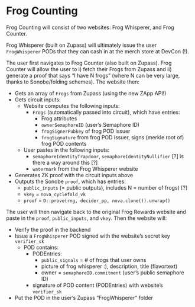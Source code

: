 # Frog Counting

Frog Counting will consist of two websites: Frog Whisperer, and Frog Counter.

Frog Whisperer (built on Zupass) will ultimately issue the user `FrogWhisperer` PODs that they can cash in at the merch store at DevCon (!).

The user first navigates to Frog Counter (also built on Zupass). Frog Counter will allow the user to i) fetch their Frogs from Zupass and ii) generate a proof that says “I have N frogs” (where N can be very large, thanks to Sonobe/folding schemes). The website then:

- Gets an array of `Frogs` from Zupass (using the new ZApp API!)
- Gets circuit inputs:
  - Website computes the following inputs:
    - `Frogs` (automatically passed into circuit), which have entries:
      - Frog attributes
      - `ownerSemaphoreID` (user’s Semaphore ID)
      - `frogSignerPubkey` of frog POD issuer
      - `frogSignature` from frog POD issuer, signs (merkle root of) frog POD contents
  - User pastes in the following inputs:
    - `semaphoreIdentityTrapdoor`, `semaphoreIdentityNullifier` [?] is there a way around this [?]
    - `watermark` from the Frog Whisperer website
- Generates ZK proof with the circuit inputs above
- Outputs the Sonobe `proof`, which has entries:
  - `public_inputs` (= public outputs), includes N = number of frogs) [?]
  - `vkey` = `nova_cyclefold_vk`
  - `proof` = `D::prove(rng, decider_pp, nova.clone()).unwrap()`

The user will then navigate back to the original Frog Rewards website and paste in the `proof`, `public_inputs`, and `vkey`. Then the website will:

- Verify the proof in the backend
- Issue a `FrogWhisperer` POD signed with the website’s secret key `verifier_sk`
  - POD contains:
    - PODEntries:
      - `public_signals` = # of frogs that user owns
      - picture of frog whisperer :), description, title (flavortext)
      - owner = `semaphoreID.commitment` (user’s public semaphore ID)
    - signature of POD content (PODEntries) with website’s `verifier_sk`
- Put the POD in the user’s Zupass “FrogWhisperer” folder
